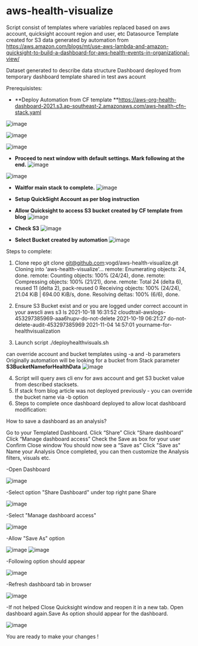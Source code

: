 # aws-health-visualize

Script consist of templates where variables replaced based on aws account, quicksight account region and user, etc
Datasource Template created for S3 data generated by automation from 
https://aws.amazon.com/blogs/mt/use-aws-lambda-and-amazon-quicksight-to-build-a-dashboard-for-aws-health-events-in-organizational-view/

Dataset generated to describe data structure
Dashboard deployed from temporary dashboard template shared in test aws acount

Prerequisistes:
- **Deploy Automation from CF template **https://aws-org-health-dashboard-2021.s3.ap-southeast-2.amazonaws.com/aws-health-cfn-stack.yaml

![image](https://user-images.githubusercontent.com/7371990/140425531-c1a0c134-9b78-4bf3-8d98-788ced3c0026.png)

![image](https://user-images.githubusercontent.com/7371990/140425592-101a2c0b-7607-4a1c-a3a6-9a5eeef26c75.png)

![image](https://user-images.githubusercontent.com/7371990/140425782-e81a8365-2339-4d13-b74f-4b5a02e4f995.png)

- **Proceed to next window with default settings. Mark following at the end.**
![image](https://user-images.githubusercontent.com/7371990/140425890-cee1e74f-fd93-48c4-97a4-299346341518.png)

![image](https://user-images.githubusercontent.com/7371990/140425932-81c3beb7-6d29-4d76-9b12-c012cc1795dc.png)

- **Waitfor main stack to complete.**
![image](https://user-images.githubusercontent.com/7371990/140426257-2434f38f-c390-499a-af32-2500aaa32c24.png)


- **Setup QuickSight Account as per blog instruction**

- **Allow Quicksight to access S3 bucket created by CF template from blog**
![image](https://user-images.githubusercontent.com/7371990/140425251-e4443c85-f292-4ed0-8ae1-cb3b7066362c.png)

- **Check S3**
![image](https://user-images.githubusercontent.com/7371990/140425307-956a22e3-8d6c-434b-b592-1a7808ce1b51.png)

- **Select Bucket created by automation**
![image](https://user-images.githubusercontent.com/7371990/140425439-8d51678a-621b-4865-a86e-89868aa0654a.png)


Steps to complete:
1) Clone repo
git clone git@github.com:vogd/aws-health-visualize.git
Cloning into 'aws-health-visualize'...
remote: Enumerating objects: 24, done.
remote: Counting objects: 100% (24/24), done.
remote: Compressing objects: 100% (21/21), done.
remote: Total 24 (delta 6), reused 11 (delta 2), pack-reused 0
Receiving objects: 100% (24/24), 21.04 KiB | 694.00 KiB/s, done.
Resolving deltas: 100% (6/6), done.

2) Ensure S3 Bucket exist and or you are logged under correct account in your awscli
aws s3 ls
2021-10-18 16:31:52 cloudtrail-awslogs-453297385969-aaa6hupv-do-not-delete
2021-10-19 06:21:27 do-not-delete-audit-453297385969
2021-11-04 14:57:01 yourname-for-healthvisualization

3) Launch script 
./deployhealthvisuals.sh

can override account and bucket templates using -a and -b parameters
Originally automation will be looking for a bucket from Stack parameter **S3BucketNameforHealthData**
![image](https://user-images.githubusercontent.com/7371990/140426846-3c5e269a-03b0-4093-b939-1788c0e200e5.png)


4) Script will query aws cli env for aws account and get S3 bucket value from described stacksets.
5) If stack from blog article was not deployed previously - you can override the bucket name via -b option
6) Steps to complete once dashboard deployed to allow locat dashboard modification:

How to save a dashboard as an analysis?

Go to your Templated Dashboard.
Click “Share”
Click “Share dashboard”
Click “Manage dashboard access”
Check the Save as box for your user
Confirm
Close window
You should now see a “Save as”
Click "Save as"
Name your Analysis
Once completed, you can then customize the Analysis filters, visuals etc.


-Open Dashboard

![image](https://user-images.githubusercontent.com/7371990/140420492-ae674248-3515-4b62-8734-40fd15f3dae7.png)

-Select option "Share Dashboard" under top right pane Share

![image](https://user-images.githubusercontent.com/7371990/140420618-e63b454d-3ff0-47fc-8fa2-4d5ba095e59a.png)

-Select "Manage dashboard access"

![image](https://user-images.githubusercontent.com/7371990/140420668-571d7be0-db50-47ec-a970-7f1b73f67127.png)

-Allow "Save As" option

![image](https://user-images.githubusercontent.com/7371990/140420736-ee08a9ef-8b7c-4505-ae7d-5eed37ff2911.png)
![image](https://user-images.githubusercontent.com/7371990/140420781-15370b55-f9c7-446b-9eef-9640d0075311.png)

-Following option should appear

![image](https://user-images.githubusercontent.com/7371990/140420816-3c71c0fa-2a7b-408a-b645-b85995c0ad45.png)

-Refresh dashboard tab in browser

![image](https://user-images.githubusercontent.com/7371990/140420936-88e48a8f-8d41-4d80-a2d9-ceb82d51d60d.png)

-If not helped Close Quicksight window and reopen it in a new tab. 
Open dashboard again.Save As option should appear for the dashboard.

![image](https://user-images.githubusercontent.com/7371990/140421830-37cbd268-2119-49eb-940a-c11f7d038b10.png)

You are ready to make your changes !
